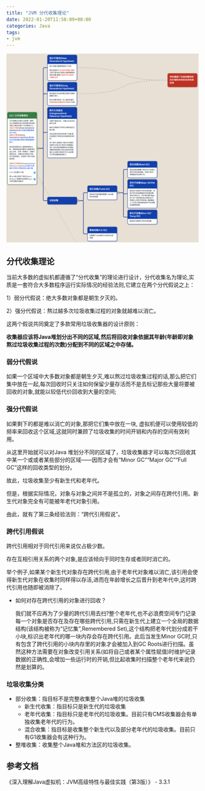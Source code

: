 ```yaml
---
title: "JVM 分代收集理论"
date: 2022-01-20T11:58:09+08:00
categories: Java
tags:
- jvm
---
```


![image-20220120124433404](https://raw.githubusercontent.com/littlefxc/littlefxc.github.io/images/images/image-20220120124433404.png)

## 分代收集理论

当前大多数的虚拟机都遵循了“分代收集”的理论进行设计，分代收集名为理论,实质是一套符合大多数程序运行实际情况的经验法则,它建立在两个分代假说之上：

1）弱分代假说：绝大多数对象都是朝生夕灭的。

2）强分代假说：熬过越多次垃圾收集过程的对象就越难以消亡。

这两个假说共同奠定了多款常用垃圾收集器的设计原则：

**收集器应该将Java堆划分出不同的区域,然后将回收对象依据其年龄(年龄即对象熬过垃圾收集过程的次数)分配到不同的区域之中存储。**

### 弱分代假说

如果一个区域中大多数对象都是朝生夕灭,难以熬过垃圾收集过程的话,那么把它们集中放在一起,每次回收时只关注如何保留少量存活而不是去标记那些大量将要被回收的对象,就能以较低代价回收到大量的空间;

### 强分代假说

如果剩下的都是难以消亡的对象,那把它们集中放在一块, 虚拟机便可以使用较低的频率来回收这个区域,这就同时兼顾了垃圾收集的时间开销和内存的空间有效利用。

从这里开始就可以对Java 堆划分不同的区域了，垃圾收集器才可以每次只回收其中某一个或或者某些部分的区域——因而才会有“Minor GC”“Major GC”“Full GC”这样的回收类型的划分。

故此，垃圾收集至少有新生代和老年代。

但是，根据实际情况，对象与对象之间并不是孤立的，对象之间存在跨代引用。新生代对象完全有可能被年老代对象引用。

由此，就有了第三条经验法则：“跨代引用假说”。

### 跨代引用假说

跨代引用相对于同代引用来说仅占极少数。

存在互相引用关系的两个对象,是应该倾向于同时生存或者同时消亡的。

举个例子,如果某个新生代对象存在跨代引用,由于老年代对象难以消亡,该引用会使得新生代对象在收集时同样得以存活,进而在年龄增长之后晋升到老年代中,这时跨代引用也随即被消除了。

- 如何对存在跨代引用的对象进行回收？

  我们就不应再为了少量的跨代引用去扫?整个老年代,也不必浪费空间专门记录每一个对象是否存在及存在哪些跨代引用,只需在新生代上建立一个全局的数据结构(该结构被称为“记忆集”,Remembered Set),这个结构把老年代划分成若干小块,标识出老年代的哪一块内存会存在跨代引用。此后当发生Minor GC时,只有包含了跨代引用的小块内存里的对象才会被加入到GC Roots进行扫描。虽然这种方法需要在对象改变引用关系(如将自己或者某个属性赋值)时维护记录数据的正确性,会增加一些运行时的开销,但比起收集时扫描整个老年代来说仍然是划算的。

### 垃圾收集分类

- 部分收集：指目标不是完整收集整个Java堆的垃圾收集
  - 新生代收集：指目标只是新生代的垃圾收集
  - 老年代收集：指目标只是老年代的垃圾收集。目前只有CMS收集器会有单独收集老年代的行为。
  - 混合收集：指目标是收集整个新生代以及部分老年代的垃圾收集。目前只有G1收集器会有这种行为。
- 整堆收集：收集整个Java堆和方法区的垃圾收集。

## 参考文档

《深入理解Java虚拟机：JVM高级特性与最佳实践（第3版）》 - 3.3.1
